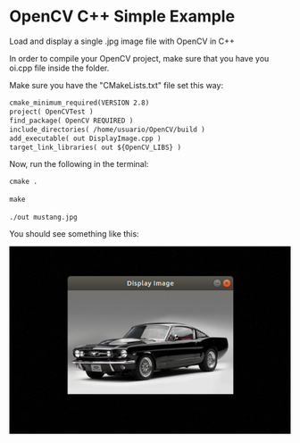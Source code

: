 # OpenCV C++ Simple Example
Load and display a single .jpg image file with OpenCV in C++

In order to compile your OpenCV project, make sure that you have you oi.cpp file inside the folder.

Make sure you have the "CMakeLists.txt" file set this way:

	cmake_minimum_required(VERSION 2.8)
	project( OpenCVTest )
	find_package( OpenCV REQUIRED )
	include_directories( /home/usuario/OpenCV/build )
	add_executable( out DisplayImage.cpp )
	target_link_libraries( out ${OpenCV_LIBS} )

Now, run the following in the terminal:

	cmake .

	make

	./out mustang.jpg

You should see something like this:

![](Screenshot%20from%202020-01-16%2023-48-44.png)
